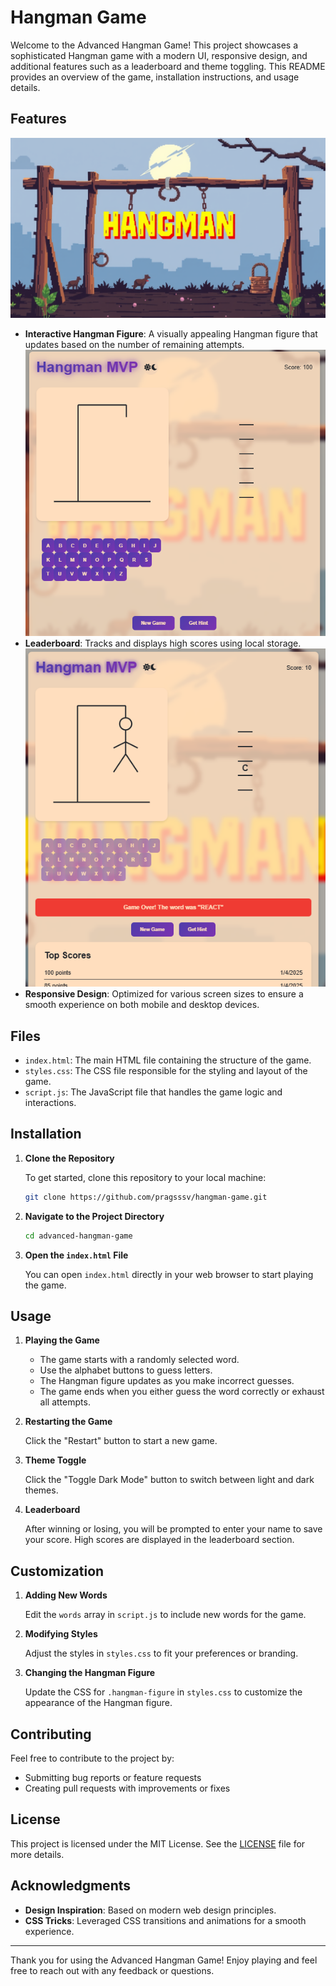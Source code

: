 # Hangman Game

Welcome to the Advanced Hangman Game! This project showcases a sophisticated Hangman game with a modern UI, responsive design, and additional features such as a leaderboard and theme toggling. This README provides an overview of the game, installation instructions, and usage details.

## Features
![landing-page](https://github.com/pragsssrv/Hangman-Game/blob/6ad608e0696dafed914e5ef522419102839c3a91/image.png?raw=true)
- **Interactive Hangman Figure**: A visually appealing Hangman figure that updates based on the number of remaining attempts.
![landing-page](https://github.com/pragsssrv/Hangman-Game/blob/6ad608e0696dafed914e5ef522419102839c3a91/image1.png?raw=true)
- **Leaderboard**: Tracks and displays high scores using local storage.
![landing-page](https://github.com/pragsssrv/Hangman-Game/blob/6ad608e0696dafed914e5ef522419102839c3a91/image2.png?raw=true)
- **Responsive Design**: Optimized for various screen sizes to ensure a smooth experience on both mobile and desktop devices.

## Files

- `index.html`: The main HTML file containing the structure of the game.
- `styles.css`: The CSS file responsible for the styling and layout of the game.
- `script.js`: The JavaScript file that handles the game logic and interactions.

## Installation

1. **Clone the Repository**

   To get started, clone this repository to your local machine:

   ```bash
   git clone https://github.com/pragsssv/hangman-game.git
   ```

2. **Navigate to the Project Directory**

   ```bash
   cd advanced-hangman-game
   ```

3. **Open the `index.html` File**

   You can open `index.html` directly in your web browser to start playing the game.

## Usage

1. **Playing the Game**

   - The game starts with a randomly selected word.
   - Use the alphabet buttons to guess letters.
   - The Hangman figure updates as you make incorrect guesses.
   - The game ends when you either guess the word correctly or exhaust all attempts.

2. **Restarting the Game**

   Click the "Restart" button to start a new game.

3. **Theme Toggle**

   Click the "Toggle Dark Mode" button to switch between light and dark themes.

4. **Leaderboard**

   After winning or losing, you will be prompted to enter your name to save your score. High scores are displayed in the leaderboard section.

## Customization

1. **Adding New Words**

   Edit the `words` array in `script.js` to include new words for the game.

2. **Modifying Styles**

   Adjust the styles in `styles.css` to fit your preferences or branding.

3. **Changing the Hangman Figure**

   Update the CSS for `.hangman-figure` in `styles.css` to customize the appearance of the Hangman figure.

## Contributing

Feel free to contribute to the project by:

- Submitting bug reports or feature requests
- Creating pull requests with improvements or fixes

## License

This project is licensed under the MIT License. See the [LICENSE](LICENSE) file for more details.

## Acknowledgments

- **Design Inspiration**: Based on modern web design principles.
- **CSS Tricks**: Leveraged CSS transitions and animations for a smooth experience.

---

Thank you for using the Advanced Hangman Game! Enjoy playing and feel free to reach out with any feedback or questions.
```
